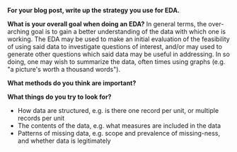 **For your blog post, write up the strategy you use for EDA.** 

**What is your overall goal when doing an EDA?**  In general terms, the over-arching goal is to gain a better understanding of the data with which one is working.  The EDA may be used to make an initial evaluation of the feasibility of using said data to investigate questions of interest, and/or may used to generate other questions which said data may be useful in addressing.  In so doing, one may wish to summarize the data, often times using graphs (e.g. "a picture's worth a thousand words").

**What methods do you think are important?** 

**What things do you try to look for?** 
* How data are structured, e.g. is there one record per unit, or multiple records per unit
* The contents of the data, e.g. what measures are included in the data
* Patterns of missing data, e.g. scope and prevalence of missing-ness, and whether data is legitimately
